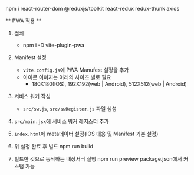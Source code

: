 npm i react-router-dom @reduxjs/toolkit react-redux redux-thunk axios

** PWA 적용 **
1. 설치
    - npm i -D vite-plugin-pwa

2. Manifest 설정
    - `vite.config.js`에 PWA Manufest 설정을 추가
    - 아이콘 이미지는 아래의 사이즈 별로 필요
        - 180X180(IOS), 192X192(web | Android), 512X512(web | Android)

3. 서비스 워커 작성
    - `src/sw.js`, `src/swRegister.js` 파일 생성

4. `src/main.jsx`에 서비스 워커 레지스터 추가

5. `index.html`에 meta데이터 설정(IOS 대응 및 Manifest 기본 설정)

6. 위 설정 완료 후 빌드
    npm run build

7. 빌드한 것으로 동작하는 내장서버 실행
    npm run preview package.json에서 커스텀 가능